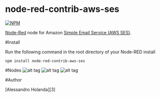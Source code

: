 node-red-contrib-aws-ses
========================

[![NPM](https://nodei.co/npm/node-red-contrib-aws-ses.png)](https://nodei.co/npm/node-red-contrib-aws-ses/)

[Node-Red][1] node for Amazon [Simple Email Service (AWS SES)][2].

#Install

Run the following command in the root directory of your Node-RED install

    npm install node-red-contrib-aws-ses

#Nodes
![alt tag](https://raw.githubusercontent.com/altamira/node-red-contrib-aws-ses/master/aws-ses-in.png)
![alt tag](https://raw.githubusercontent.com/altamira/node-red-contrib-aws-ses/master/aws-ses-out.png)
![alt tag](https://raw.githubusercontent.com/altamira/node-red-contrib-aws-ses/master/aws-ses-flow.png)

#Author

[Alessandro Holanda][3]


[1]:http://nodered.org
[2]:http://aws.amazon.com/ses/
[2]:https://github.com/alessandro-holanda